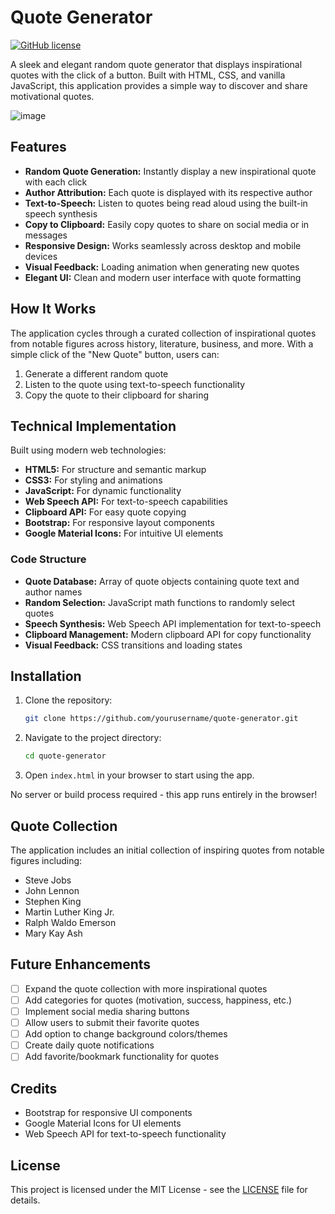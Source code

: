 # Quote Generator

[![GitHub license](https://img.shields.io/badge/license-MIT-blue.svg)](LICENSE)

A sleek and elegant random quote generator that displays inspirational quotes with the click of a button. Built with HTML, CSS, and vanilla JavaScript, this application provides a simple way to discover and share motivational quotes.

![image](https://github.com/user-attachments/assets/b6da2231-d273-49d3-8297-ec67cdb39938)


## Features

- **Random Quote Generation:** Instantly display a new inspirational quote with each click
- **Author Attribution:** Each quote is displayed with its respective author
- **Text-to-Speech:** Listen to quotes being read aloud using the built-in speech synthesis
- **Copy to Clipboard:** Easily copy quotes to share on social media or in messages
- **Responsive Design:** Works seamlessly across desktop and mobile devices
- **Visual Feedback:** Loading animation when generating new quotes
- **Elegant UI:** Clean and modern user interface with quote formatting

## How It Works

The application cycles through a curated collection of inspirational quotes from notable figures across history, literature, business, and more. With a simple click of the "New Quote" button, users can:

1. Generate a different random quote
2. Listen to the quote using text-to-speech functionality
3. Copy the quote to their clipboard for sharing

## Technical Implementation

Built using modern web technologies:
- **HTML5:** For structure and semantic markup
- **CSS3:** For styling and animations
- **JavaScript:** For dynamic functionality
- **Web Speech API:** For text-to-speech capabilities
- **Clipboard API:** For easy quote copying
- **Bootstrap:** For responsive layout components
- **Google Material Icons:** For intuitive UI elements

### Code Structure

- **Quote Database:** Array of quote objects containing quote text and author names
- **Random Selection:** JavaScript math functions to randomly select quotes
- **Speech Synthesis:** Web Speech API implementation for text-to-speech
- **Clipboard Management:** Modern clipboard API for copy functionality
- **Visual Feedback:** CSS transitions and loading states

## Installation

1. Clone the repository:
   ```bash
   git clone https://github.com/yourusername/quote-generator.git
   ```

2. Navigate to the project directory:
   ```bash
   cd quote-generator
   ```

3. Open `index.html` in your browser to start using the app.

No server or build process required - this app runs entirely in the browser!

## Quote Collection

The application includes an initial collection of inspiring quotes from notable figures including:
- Steve Jobs
- John Lennon
- Stephen King
- Martin Luther King Jr.
- Ralph Waldo Emerson
- Mary Kay Ash

## Future Enhancements

- [ ] Expand the quote collection with more inspirational quotes
- [ ] Add categories for quotes (motivation, success, happiness, etc.)
- [ ] Implement social media sharing buttons
- [ ] Allow users to submit their favorite quotes
- [ ] Add option to change background colors/themes
- [ ] Create daily quote notifications
- [ ] Add favorite/bookmark functionality for quotes

## Credits

- Bootstrap for responsive UI components
- Google Material Icons for UI elements
- Web Speech API for text-to-speech functionality

## License

This project is licensed under the MIT License - see the [LICENSE](LICENSE) file for details.